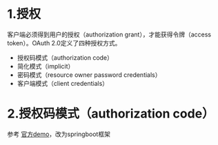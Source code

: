 # 1.授权

客户端必须得到用户的授权（authorization grant），才能获得令牌（access token）。OAuth 2.0定义了四种授权方式。

- 授权码模式（authorization code）
- 简化模式（implicit）
- 密码模式（resource owner password credentials）
- 客户端模式（client credentials）
# 2.授权码模式（authorization code）
参考 <a href="https://github.com/spring-projects/spring-security-oauth/tree/master/samples/oauth2">官方demo</a>，改为springboot框架

